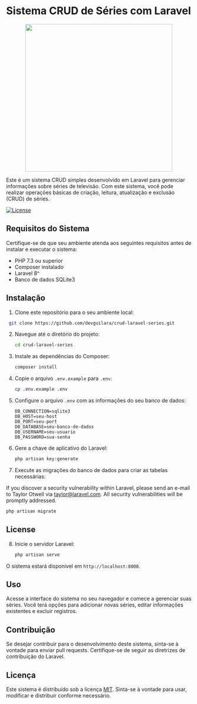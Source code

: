 # Sistema CRUD de Séries com Laravel
<p align="center"><a href="https://laravel.com" target="_blank"><img src="https://raw.githubusercontent.com/laravel/art/master/logo-lockup/5%20SVG/2%20CMYK/1%20Full%20Color/laravel-logolockup-cmyk-red.svg" width="400"></a></p>

Este é um sistema CRUD simples desenvolvido em Laravel para gerenciar informações sobre séries de televisão. Com este sistema, você pode realizar operações básicas de criação, leitura, atualização e exclusão (CRUD) de séries.
<p align="center">

<a href="https://packagist.org/packages/laravel/framework"><img src="https://img.shields.io/packagist/l/laravel/framework" alt="License"></a>
</p>

## Requisitos do Sistema

Certifique-se de que seu ambiente atenda aos seguintes requisitos antes de instalar e executar o sistema:

- PHP 7.3 ou superior
- Composer instalado
- Laravel 8^
- Banco de dados SQLite3


## Instalação
1. Clone este repositório para o seu ambiente local:

  ```bash
   git clone https://github.com/devguilara/crud-laravel-series.git
   ```
2. Navegue até o diretório do projeto:
   ```bash
   cd crud-laravel-series

3. Instale as dependências do Composer:

   ```bash
   composer install
   ```
4. Copie o arquivo `.env.example` para `.env`:

   ```bash
   cp .env.example .env
   ```
5. Configure o arquivo `.env` com as informações do seu banco de dados:
   ```env
   DB_CONNECTION=sqlite3
   DB_HOST=seu-host
   DB_PORT=seu-port
   DB_DATABASE=seu-banco-de-dados
   DB_USERNAME=seu-usuario
   DB_PASSWORD=sua-senha
   ```

6. Gere a chave de aplicativo do Laravel:


   ```bash
   php artisan key:generate
   ```

7. Execute as migrações do banco de dados para criar as tabelas necessárias:

If you discover a security vulnerability within Laravel, please send an e-mail to Taylor Otwell via [taylor@laravel.com](mailto:taylor@laravel.com). All security vulnerabilities will be promptly addressed.
   ```bash
   php artisan migrate
   ```

## License
8. Inicie o servidor Laravel:

   ```bash
   php artisan serve
   ```

O sistema estará disponível em `http://localhost:8000`.

## Uso

Acesse a interface do sistema no seu navegador e comece a gerenciar suas séries. Você terá opções para adicionar novas séries, editar informações existentes e excluir registros.

## Contribuição

Se desejar contribuir para o desenvolvimento deste sistema, sinta-se à vontade para enviar pull requests. Certifique-se de seguir as diretrizes de contribuição do Laravel.

## Licença

Este sistema é distribuído sob a licença [MIT](LICENSE.md). Sinta-se à vontade para usar, modificar e distribuir conforme necessário.